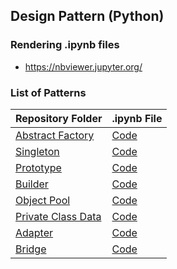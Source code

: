 ## Design Pattern (Python)

### Rendering .ipynb files
- https://nbviewer.jupyter.org/

### List of Patterns
| Repository Folder | .ipynb File |
| ------------- |:-------------|
|[Abstract Factory](https://github.com/welmends/DesignPatternPy/tree/master/AbstractFactory)|[Code](https://github.com/welmends/DesignPatternPy/blob/master/AbstractFactory/AbstractFactory.ipynb)|
|[Singleton](https://github.com/welmends/DesignPatternPy/tree/master/Singleton)|[Code](https://github.com/welmends/DesignPatternPy/blob/master/Singleton/Singleton.ipynb)|
|[Prototype](https://github.com/welmends/DesignPatternPy/blob/master/Prototype)|[Code](https://github.com/welmends/DesignPatternPy/blob/master/Prototype/Prototype.ipynb)|
|[Builder](https://github.com/welmends/DesignPatternPy/blob/master/Builder)|[Code](https://github.com/welmends/DesignPatternPy/blob/master/Builder/Builder.ipynb)|
|[Object Pool](https://github.com/welmends/DesignPatternPy/blob/master/ObjectPool)|[Code](https://github.com/welmends/DesignPatternPy/blob/master/ObjectPool/ObjectPool.ipynb)|
|[Private Class Data](https://github.com/welmends/DesignPatternPy/blob/master/PrivateClassData)|[Code](https://github.com/welmends/DesignPatternPy/blob/master/PrivateClassData/PrivateClassData.ipynb)|
|[Adapter](https://github.com/welmends/DesignPatternPy/blob/master/Adapter)|[Code](https://github.com/welmends/DesignPatternPy/blob/master/Adapter/Adapter.ipynb)|
|[Bridge](https://github.com/welmends/DesignPatternPy/blob/master/Bridge)|[Code](https://github.com/welmends/DesignPatternPy/blob/master/Bridge/Bridge.ipynb)|
